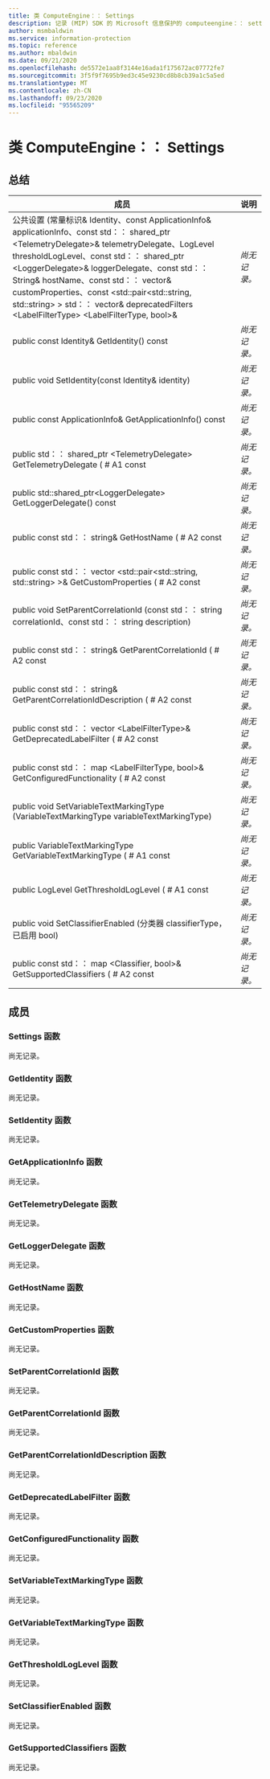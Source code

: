 ```yaml
---
title: 类 ComputeEngine：： Settings
description: 记录 (MIP) SDK 的 Microsoft 信息保护的 computeengine：： settings 类。
author: msmbaldwin
ms.service: information-protection
ms.topic: reference
ms.author: mbaldwin
ms.date: 09/21/2020
ms.openlocfilehash: de5572e1aa8f3144e16ada1f175672ac07772fe7
ms.sourcegitcommit: 3f5f9f7695b9ed3c45e9230cd8b8cb39a1c5a5ed
ms.translationtype: MT
ms.contentlocale: zh-CN
ms.lasthandoff: 09/23/2020
ms.locfileid: "95565209"
---
```

# <a name="class-computeenginesettings"></a>类 ComputeEngine：： Settings 
  
## <a name="summary"></a>总结
 成员                        | 说明                                
--------------------------------|---------------------------------------------
公共设置 (常量标识& Identity、const ApplicationInfo& applicationInfo、const std：： shared_ptr \<TelemetryDelegate\>& telemetryDelegate、LogLevel thresholdLogLevel、const std：： shared_ptr \<LoggerDelegate\>& loggerDelegate、const std：： String& hostName、const std：： vector& customProperties、const \<std::pair\<std::string, std::string\> \> std：： vector& deprecatedFilters \<LabelFilterType\> \<LabelFilterType, bool\>&  | _尚无记录。_
public const Identity& GetIdentity() const  | _尚无记录。_
public void SetIdentity(const Identity& identity)  | _尚无记录。_
public const ApplicationInfo& GetApplicationInfo() const  | _尚无记录。_
public std：： shared_ptr \<TelemetryDelegate\> GetTelemetryDelegate ( # A1 const  | _尚无记录。_
public std::shared_ptr\<LoggerDelegate\> GetLoggerDelegate() const  | _尚无记录。_
public const std：： string& GetHostName ( # A2 const  | _尚无记录。_
public const std：： vector \<std::pair\<std::string, std::string\> \>& GetCustomProperties ( # A2 const  | _尚无记录。_
public void SetParentCorrelationId (const std：： string correlationId、const std：： string description)   | _尚无记录。_
public const std：： string& GetParentCorrelationId ( # A2 const  | _尚无记录。_
public const std：： string& GetParentCorrelationIdDescription ( # A2 const  | _尚无记录。_
public const std：： vector \<LabelFilterType\>& GetDeprecatedLabelFilter ( # A2 const  | _尚无记录。_
public const std：： map \<LabelFilterType, bool\>& GetConfiguredFunctionality ( # A2 const  | _尚无记录。_
public void SetVariableTextMarkingType (VariableTextMarkingType variableTextMarkingType)   | _尚无记录。_
public VariableTextMarkingType GetVariableTextMarkingType ( # A1 const  | _尚无记录。_
public LogLevel GetThresholdLogLevel ( # A1 const  | _尚无记录。_
public void SetClassifierEnabled (分类器 classifierType，已启用 bool)   | _尚无记录。_
public const std：： map \<Classifier, bool\>& GetSupportedClassifiers ( # A2 const  | _尚无记录。_
  
## <a name="members"></a>成员
  
### <a name="settings-function"></a>Settings 函数
尚无记录。

  
### <a name="getidentity-function"></a>GetIdentity 函数
尚无记录。

  
### <a name="setidentity-function"></a>SetIdentity 函数
尚无记录。

  
### <a name="getapplicationinfo-function"></a>GetApplicationInfo 函数
尚无记录。

  
### <a name="gettelemetrydelegate-function"></a>GetTelemetryDelegate 函数
尚无记录。

  
### <a name="getloggerdelegate-function"></a>GetLoggerDelegate 函数
尚无记录。

  
### <a name="gethostname-function"></a>GetHostName 函数
尚无记录。

  
### <a name="getcustomproperties-function"></a>GetCustomProperties 函数
尚无记录。

  
### <a name="setparentcorrelationid-function"></a>SetParentCorrelationId 函数
尚无记录。

  
### <a name="getparentcorrelationid-function"></a>GetParentCorrelationId 函数
尚无记录。

  
### <a name="getparentcorrelationiddescription-function"></a>GetParentCorrelationIdDescription 函数
尚无记录。

  
### <a name="getdeprecatedlabelfilter-function"></a>GetDeprecatedLabelFilter 函数
尚无记录。

  
### <a name="getconfiguredfunctionality-function"></a>GetConfiguredFunctionality 函数
尚无记录。

  
### <a name="setvariabletextmarkingtype-function"></a>SetVariableTextMarkingType 函数
尚无记录。

  
### <a name="getvariabletextmarkingtype-function"></a>GetVariableTextMarkingType 函数
尚无记录。

  
### <a name="getthresholdloglevel-function"></a>GetThresholdLogLevel 函数
尚无记录。

  
### <a name="setclassifierenabled-function"></a>SetClassifierEnabled 函数
尚无记录。

  
### <a name="getsupportedclassifiers-function"></a>GetSupportedClassifiers 函数
尚无记录。

